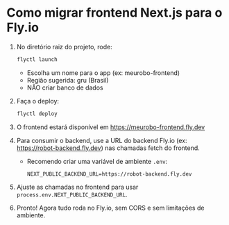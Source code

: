# Como migrar frontend Next.js para o Fly.io

1. No diretório raiz do projeto, rode:
   ```bash
   flyctl launch
   ```
   - Escolha um nome para o app (ex: meurobo-frontend)
   - Região sugerida: gru (Brasil)
   - NÃO criar banco de dados

2. Faça o deploy:
   ```bash
   flyctl deploy
   ```

3. O frontend estará disponível em https://meurobo-frontend.fly.dev

4. Para consumir o backend, use a URL do backend Fly.io (ex: https://robot-backend.fly.dev) nas chamadas fetch do frontend.
   - Recomendo criar uma variável de ambiente `.env`:
     ```env
     NEXT_PUBLIC_BACKEND_URL=https://robot-backend.fly.dev
     ```

5. Ajuste as chamadas no frontend para usar `process.env.NEXT_PUBLIC_BACKEND_URL`.

6. Pronto! Agora tudo roda no Fly.io, sem CORS e sem limitações de ambiente.
